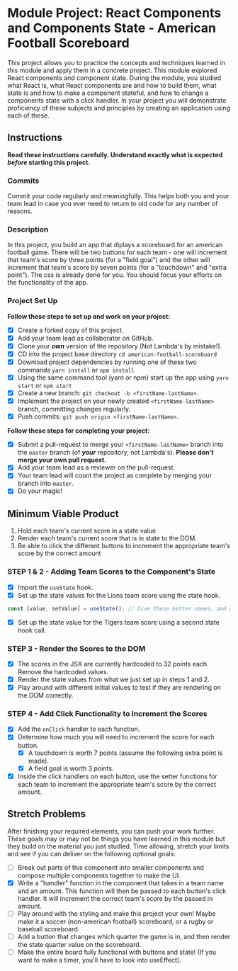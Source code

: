 # Module Project: React Components and Components State - American Football Scoreboard

This project allows you to practice the concepts and techniques learned in this module and apply them in a concrete project. This module explored React components and component state. During the module, you studied what React is, what React components are and how to build them, what state is and how to make a component stateful, and how to change a components state with a click handler. In your project you will demonstrate proficiency of these subjects and principles by creating an application using each of these.

## Instructions

**Read these instructions carefully. Understand exactly what is expected _before_ starting this project.**

### Commits

Commit your code regularly and meaningfully. This helps both you and your team lead in case you ever need to return to old code for any number of reasons.

### Description

In this project, you build an app that diplays a scoreboard for an american football game. There will be two buttons for each team - one will increment that team's score by three points (for a "field goal") and the other will increment that team's score by seven points (for a "touchdown" and "extra point"). The css is already done for you. You should focus your efforts on the functionality of the app.

### Project Set Up

**Follow these steps to set up and work on your project:**

-   [x] Create a forked copy of this project.
-   [x] Add your team lead as collaborator on GitHub.
-   [x] Clone your ***own***   version of the repository (Not Lambda's by mistake!).
-   [x] CD into the project base directory `cd american-football-scoreboard`
-   [x] Download project dependencies by running one of these two commands `yarn install` or `npm install`
-   [x] Using the same command tool (yarn or npm) start up the app using `yarn start` or `npm start`
-   [x] Create a new branch: `git checkout -b <firstName-lastName>`.
-   [x] Implement the project on your newly created `<firstName-lastName>` branch, committing changes regularly.
-   [x] Push commits: `git push origin <firstName-lastName>`.

**Follow these steps for completing your project:**

-   [x] Submit a pull-request to merge your `<firstName-lastName>` branch into the `master` branch (of ***your***   repository, not Lambda's). **Please don't merge your own pull request.**
-   [x] Add your team lead as a reviewer on the pull-request.
-   [x] Your team lead will count the project as complete by merging your branch into `master`.
-   [x] Do your magic!

## Minimum Viable Product

1.  Hold each team's current score in a state value
2.  Render each team's current score that is in state to the DOM.
3.  Be able to click the different buttons to increment the appropriate team's score by the correct amount

### STEP 1 & 2 - Adding Team Scores to the Component's State

-   [x] Import the `useState` hook.
-   [x] Set up the state values for the Lions team score using the state hook.

```js
const [value, setValue] = useState(); // Give these better names, and decide whether you want to pass an initial score into the state hook as the initialValue
```

-   [x] Set up the state value for the Tigers team score using a second state hook call.

### STEP 3 - Render the Scores to the DOM

-   [x] The scores in the JSX are currently hardcoded to 32 points each. Remove the hardcoded values.
-   [x] Render the state values from what we just set up in steps 1 and 2.
-   [x] Play around with different initial values to test if they are rendering on the DOM correctly.

### STEP 4 - Add Click Functionality to Increment the Scores

-   [x] Add the `onClick` handler to each function.
-   [x] Determine how much you will need to increment the score for each button.
    -   [x] A touchdown is worth 7 points (assume the following extra point is made).
    -   [x] A field goal is worth 3 points.
-   [x] Inside the click handlers on each button, use the setter functions for each team to increment the appropriate team's score by the correct amount.

## Stretch Problems

After finishing your required elements, you can push your work further. These goals may or may not be things you have learned in this module but they build on the material you just studied. Time allowing, stretch your limits and see if you can deliver on the following optional goals:

-   [ ] Break out parts of this component into smaller components and compose multiple components together to make the UI.
-   [x] Write a "handler" function in the component that takes in a team name and an amount. This function will then be passed to each button's click handler. It will increment the correct team's score by the passed in amount.
-   [ ] Play around with the styling and make this project your own! Maybe make it a soccer (non-american football) scoreboard, or a rugby or baseball scoreboard.
-   [ ] Add a button that changes which quarter the game is in, and then render the state quarter value on the scoreboard.
-   [ ] Make the entire board fully functional with buttons and state! (If you want to make a timer, you'll have to look into useEffect).
